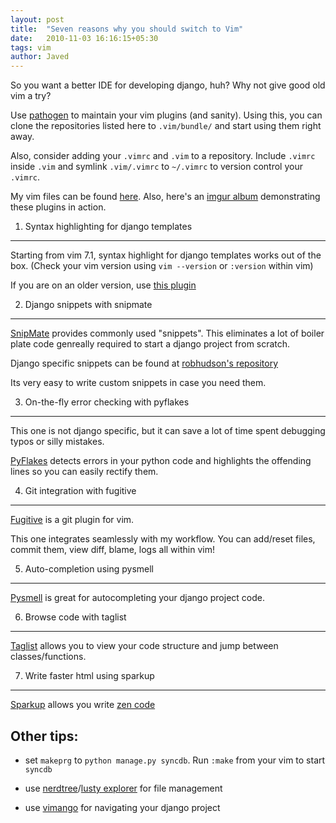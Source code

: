 ```yaml
---
layout: post
title:  "Seven reasons why you should switch to Vim"
date:   2010-11-03 16:16:15+05:30
tags: vim
author: Javed
---
```

So you want a better IDE for developing django, huh? Why not give good old vim a try?


Use [pathogen](https://github.com/tpope/vim-pathogen) to maintain your vim plugins (and sanity).
Using this, you can clone the repositories listed here to `.vim/bundle/` and start using them
right away.


Also, consider adding your `.vimrc` and `.vim` to a repository. Include `.vimrc` inside `.vim` and
symlink `.vim/.vimrc` to `~/.vimrc` to version control your `.vimrc`.


My vim files can be found [here](https://github.com/tuxcanfly/CalVIM). Also, here's an [imgur album](http://imgur.com/a/MEYkV/1) demonstrating
these plugins in action.


1. Syntax highlighting for django templates
--------------------------------------------
Starting from vim 7.1, syntax highlight for django templates works out
of the box. (Check your vim version using `vim --version` or `:version` within vim)

If you are on an older version, use [this plugin](http://www.vim.org/scripts/script.php?script_id=1487)

2. Django snippets with snipmate
---------------------------------

[SnipMate](https://github.com/msanders/snipmate.vim) provides commonly used "snippets". This eliminates a lot of
boiler plate code genreally required to start a django project from scratch.

Django specific snippets can be found at [robhudson's repository](https://github.com/robhudson/snipmate_for_django)

Its very easy to write custom snippets in case you need them.

3. On-the-fly error checking with pyflakes
-------------------------------------------

This one is not django specific, but it can save a lot of time spent debugging typos or silly mistakes.

[PyFlakes](https://github.com/kevinw/pyflakes-vim) detects errors in your python code and highlights the 
offending lines so you can easily rectify them.

4. Git integration with fugitive
---------------------------------

[Fugitive](https://github.com/tpope/vim-fugitive) is a git plugin for vim.

This one integrates seamlessly with my workflow. You can add/reset files, commit them, view diff, blame, logs all 
within vim!

5. Auto-completion using pysmell
---------------------------------

[Pysmell](https://github.com/orestis/pysmell) is great for autocompleting your django project code.

6. Browse code with taglist
----------------------------

[Taglist](https://github.com/mexpolk/vim-taglist) allows you to view your code structure and jump between
classes/functions.

7. Write faster html using sparkup
-----------------------------------

[Sparkup](https://github.com/bingaman/vim-sparkup) allows you write [zen code](http://code.google.com/p/zen-coding/)

Other tips:
-----------

* set `makeprg` to `python manage.py syncdb`. Run `:make` from your vim to start `syncdb`

* use [nerdtree](https://github.com/scrooloose/nerdtree)/[lusty explorer](https://github.com/vim-scripts/LustyExplorer) for file
management

* use [vimango](https://github.com/tuxcanfly/ViMango) for navigating your django project





